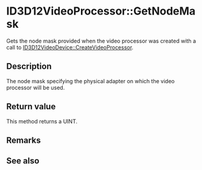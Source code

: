# ID3D12VideoProcessor::GetNodeMask

Gets the node mask provided when the video processor was created with a call to [ID3D12VideoDevice::CreateVideoProcessor](https://learn.microsoft.com/windows/win32/api/d3d12video/nf-d3d12video-id3d12videodevice-createvideoprocessor).

## Description

The node mask specifying the physical adapter on which the video processor will be used.

## Return value

This method returns a UINT.

## Remarks

## See also